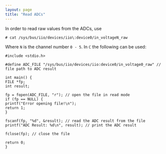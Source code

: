 ```yaml
---
layout: page
title: "Read ADCs"
---
```


In order to read raw values from the ADCs, use

```
# cat /sys/bus/iio/devices/iio\:device0/in_voltageN_raw
```
Where `N` is the channel number `0 - 5`. In `C` the following can be used:
```
#include <stdio.h>

#define ADC_FILE "/sys/bus/iio/devices/iio:device0/in_voltage0_raw" // file path to ADC result

int main() {
FILE *fp;
int result;

fp = fopen(ADC_FILE, "r"); // open the file in read mode
if (fp == NULL) {
printf("Error opening file!\n");
return 1;
}

fscanf(fp, "%d", &result); // read the ADC result from the file
printf("ADC Result: %d\n", result); // print the ADC result

fclose(fp); // close the file

return 0;
}
```
